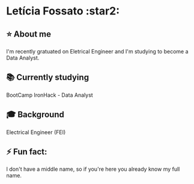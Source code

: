 <h1>Letícia Fossato :star2:</h1>

<b><h2>⭐️ About me</h2></b>
I'm recently gratuated on Eletrical Engineer and I'm studying to become a Data Analyst.

<b><h2>📚 Currently studying</h2></b>
BootCamp IronHack - Data Analyst

<b><h2>🎓 Background</h2></b>
Electrical Engineer (FEI)

<b><h2>⚡ Fun fact:</h2></b>
I don't have a middle name, so if you're here you already know my full name.

<!--
**leticiafossato/leticiafossato** is a ✨ _special_ ✨ repository because its `README.md` (this file) appears on your GitHub profile.

Here are some ideas to get you started:

- 🔭 I’m currently working on ...
- 🌱 I’m currently learning ...
- 👯 I’m looking to collaborate on ...
- 🤔 I’m looking for help with ...
- 💬 Ask me about ...
- 📫 How to reach me: ...
- 😄 Pronouns: ...
- ⚡ Fun fact: ...
-->
